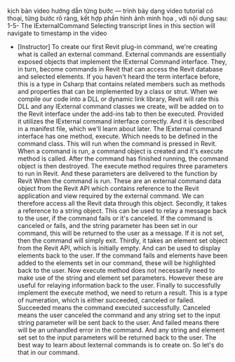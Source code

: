 kịch bản video hướng dẫn từng bước — trình bày dạng video tutorial có thoại, từng bước rõ ràng, kết hợp phần hình ảnh minh họa , với nội dung sau: 
1-5-
The IExternalCommand
Selecting transcript lines in this section will navigate to timestamp in the video
- [Instructor] To create our first Revit plug-in command, we're creating what is called an external command. External commands are essentially exposed objects that implement the IExternal Command interface. They, in turn, become commands in Revit that can access the Revit database and selected elements. If you haven't heard the term interface before, this is a type in Csharp that contains related members such as methods and properties that can be implemented by a class or strut. When we compile our code into a DLL or dynamic link library, Revit will rate this DLL and any IExternal command classes we create, will be added on to the Revit interface under the add-ins tab to then be executed. Provided it utilizes the IExternal command interface correctly. And it is described in a manifest file, which we'll learn about later. The IExternal command interface has one method, execute. Which needs to be defined in the command class. This will run when the command is pressed in Revit. When a command is run, a command object is created and it's execute method is called. After the command has finished running, the command object is then destroyed. The execute method requires three parameters to run in Revit. And these parameters are delivered to the function by Revit When the command is run. These are an external command data object from the Revit API which contains reference to the Revit application and view required by the external command. We can therefore access all the Revit data through this object. Secondly, it takes a reference to a string object. This can be used to relay a message back to the user, if the command fails or it's canceled. If the command is canceled or fails, and the string parameter has been set in our command, this will be returned to the user as a message. If it is not set, then the command will simply exit. Thirdly, it takes an element set object from the Revit API, which is initially empty. And can be used to display elements back to the user. If the command fails and elements have been added to the elements set in our command, these will be highlighted back to the user. Now execute method does not necessarily need to make use of the string and element set parameters. However these are useful for relaying information back to the user. Finally to successfully implement the execute method, we need to return a result. This is a type of numeration, which is either succeeded, canceled or failed. Succeeded means the command executed successfully. Canceled means the user canceled the command and any string set to the input string parameter will be sent back to the user. And failed means there will be an unhandled error in the command. And any string and element set set to the input parameters will be returned back to the user. The best way to learn about Iexternal commands is to create on. So let's do that in our command.